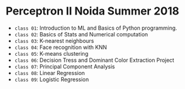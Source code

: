 # Perceptron II Noida Summer 2018

- `class 01`: Introduction to ML and Basics of Python programming.
- `class 02`: Basics of Stats and Numerical computation
- `class 03`: K-nearest neighbours
- `class 04`: Face recognition with KNN
- `class 05`: K-means clustering
- `class 06`: Decision Tress and Dominant Color Extraction Project
- `class 07`: Principal Component Analysis
- `class 08`: Linear Regression
- `class 09`: Logistic Regression